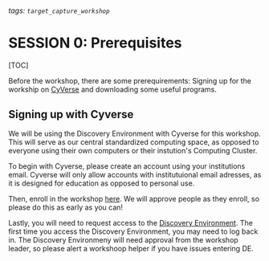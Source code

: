 ###### tags: `target_capture_workshop`

# SESSION 0: Prerequisites

[TOC]

Before the workshop, there are some prerequirements: Signing up for the workship on [CyVerse](https://cyverse.org) and downloading some useful programs.

## Signing up with Cyverse
We will be using the Discovery Environment with Cyverse for this workshop. This will serve as our central standardized computing space, as opposed to everyone using their own computers or their instution's Computing Cluster. 

To begin with Cyverse, please create an account using your institutions email. Cyverse will only allow accounts with institutuional email adresses, as it is designed for education as opposed to personal use.

Then, enroll in the workshop [here](https://user.cyverse.org/workshops/108). We will approve people as they enroll, so please do this as early as you can!


Lastly, you will need to request access to the [Discovery Environment](https://cyverse.org/discovery-environment). The first time you access the Discovery Environment, you may need to log back in. The Discovery Environmeny will need approval from the workshop leader, so please alert a workshoop helper if you have issues entering DE.



